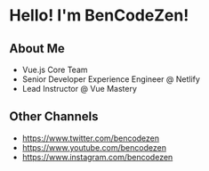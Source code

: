 # Hello! I'm BenCodeZen!

## About Me

- Vue.js Core Team
- Senior Developer Experience Engineer @ Netlify
- Lead Instructor @ Vue Mastery

## Other Channels

- https://www.twitter.com/bencodezen
- https://www.youtube.com/bencodezen
- https://www.instagram.com/bencodezen
